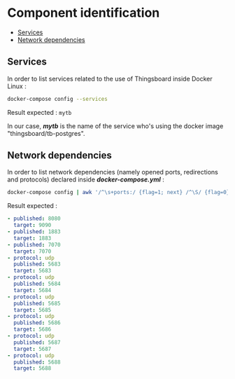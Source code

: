 # Component identification

- [Services](#services)
- [Network dependencies](#network_dependencies)


## Services

In order to list services related to the use of Thingsboard inside Docker Linux :

```bash
docker-compose config --services
```

Result expected : `mytb`

In our case, ***mytb*** is the name of the service who's using the docker image "thingsboard/tb-postgres".

## Network dependencies

In order to list network dependencies (namely opened ports, redirections and protocols) declared inside ***docker-compose.yml*** :
```bash
docker-compose config | awk '/^\s+ports:/ {flag=1; next} /^\S/ {flag=0} flag && /published|target|protocol/ {print}'
```

Result expected :
```yaml
- published: 8080
  target: 9090
- published: 1883
  target: 1883
- published: 7070
  target: 7070
- protocol: udp
  published: 5683
  target: 5683
- protocol: udp
  published: 5684
  target: 5684
- protocol: udp
  published: 5685
  target: 5685
- protocol: udp
  published: 5686
  target: 5686
- protocol: udp
  published: 5687
  target: 5687
- protocol: udp
  published: 5688
  target: 5688
```
